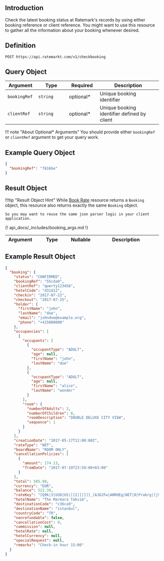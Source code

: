 ## Introduction

Check the latest booking status at Ratemark's records by using either booking reference or client reference.
You might want to use this resource to gather all the information about your booking whenever desired.

## Definition

```
POST https://api.ratemarkt.com/v1/checkbooking
```

## Query Object

<table>
    <colgroup>
        <col width="20%">
        <col width="20%">
        <col width="20%">
        <col width="40%">
    </colgroup>
    <thead>
        <tr>
            <th>Argument</th>
            <th>Type</th>
            <th>Required</th>
            <th width="33%">Description</th>
        </tr>
    </thead>
    <tbody>
        <tr>
            <td><code>bookingRef</code></td>
            <td><code>string</code></td>
            <td>optional*</td>
            <td>Unique booking identifier</td>
        </tr>
        <tr>
            <td><code>clientRef</code></td>
            <td><code>string</code></td>
            <td>optional*</td>
            <td>Unique booking identifier defined by client</td>
        </tr>
    </tbody>
</table>

!!! note "About Optional* Arguments"
    You should provide either `bookingRef` or `clientRef` argument to get your query work.

## Example Query Object

```json
{
  "bookingRef": "7616be"
}
```

## Result Object

!!!tip "Result Object Hint"
    While [Book Rate][1] resource returns a `Booking` object, this resource also returns exactly the same `Booking` object.

    So you may want to reuse the same json parser logic in your client application.

[1]: /api_docs/book_rate.md

<table>
    <colgroup>
        <col width="20%">
        <col width="25%">
        <col width="5%">
        <col width="50%">
    </colgroup>
    <thead>
        <tr>
            <th>Argument</th>
            <th>Type</th>
            <th>Nullable</th>
            <th width="33%">Description</th>
        </tr>
    </thead>
    <tbody>
        {! api_docs/_includes/booking_args.md !}
    </tbody>
</table>

## Example Result Object

```json
{
  "booking": {
    "status": "CONFIRMED",
    "bookingRef": "55cda9",
    "clientRef": "qwerty123456",
    "hotelCode": "d31d12",
    "checkin": "2017-07-22",
    "checkout": "2017-07-25",
    "holder": {
      "firstName": "john",
      "lastName": "doe",
      "email": "johndoe@example.org",
      "phone": "+415000000"
    },
    "occupancies": [
      {
        "occupants": [
          {
            "occupantType": "ADULT",
            "age": null,
            "firstName": "john",
            "lastName": "doe"
          },
          {
            "occupantType": "ADULT",
            "age": null,
            "firstName": "alice",
            "lastName": "wonder"
          }
        ],
        "room": {
          "numberOfAdults": 2,
          "numberOfChildren": 0,
          "roomDescription": "DOUBLE DELUXE CITY VIEW",
          "sequence": 1
        }
      }
    ],
    "creationDate": "2017-05-17T12:00:00Z",
    "rateType": "NET",
    "boardName": "ROOM ONLY",
    "cancellationPolicies": [
      {
        "amount": 174.13,
        "fromDate": "2017-07-19T23:59:00+03:00"
      }
    ],
    "total": 585.08,
    "currency": "EUR",
    "balance": 522.39,
    "rateKey": "[Q9k|3|USD|US|[[2|[]]]]_[AJ62Fw|ANMdEg|NET|0|Prabrg|[jVOYrg|2|0]]",
    "hotelName": "The Marmara Taksim",
    "destinationCode": "c36ca9",
    "destinationName": "istanbul",
    "countryCode": "TR",
    "nonrefundable": false,
    "cancellationCost": 0,
    "commission": null,
    "hotelRate": null,
    "hotelCurrency": null,
    "specialRequest": null,
    "remarks": "Check-in hour 15:00"
  }
}
```

